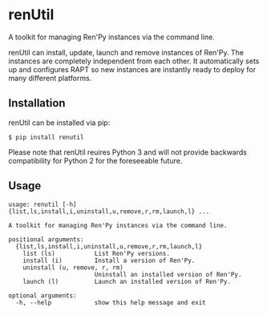 # renUtil
A toolkit for managing Ren'Py instances via the command line.

renUtil can install, update, launch and remove instances of Ren'Py. The instances are completely independent from each other. It automatically sets up and configures RAPT so new instances are instantly ready to deploy for many different platforms.

## Installation
renUtil can be installed via pip:
```
$ pip install renutil
```

Please note that renUtil reuires Python 3 and will not provide backwards compatibility for Python 2 for the foreseeable future.

## Usage
```
usage: renutil [-h] {list,ls,install,i,uninstall,u,remove,r,rm,launch,l} ...

A toolkit for managing Ren'Py instances via the command line.

positional arguments:
  {list,ls,install,i,uninstall,u,remove,r,rm,launch,l}
    list (ls)           List Ren'Py versions.
    install (i)         Install a version of Ren'Py.
    uninstall (u, remove, r, rm)
                        Uninstall an installed version of Ren'Py.
    launch (l)          Launch an installed version of Ren'Py.

optional arguments:
  -h, --help            show this help message and exit
```
